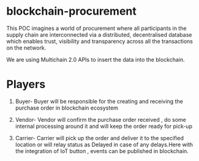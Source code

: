 # blockchain-procurement
This POC imagines a world of procurement where all participants in the supply chain are interconnected via a distributed, decentralised database which enables trust, visibility and transparency across all the transactions on the network.

We are using Multichain 2.0 APIs to insert the data into the blockchain.

# Players

1. Buyer- 
Buyer will be responsible for the creating and receiving the purchase order in blockchain ecosystem

2. Vendor-
Vendor will confirm the purchase order received , do some internal processing around it and will keep the order ready for pick-up

3. Carrier-
Carrier will pick up the order and deliver it to the specified location or will relay status as Delayed in case of any delays.Here with the integration of IoT button , events can be published in blockchain.




